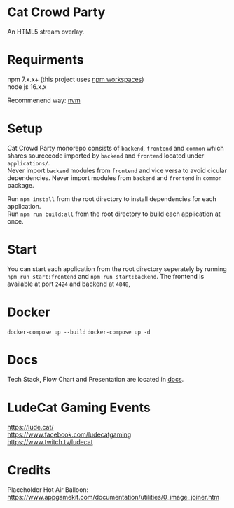 # Cat Crowd Party

An HTML5 stream overlay.

# Requirments

npm 7.x.x+ (this project uses [npm workspaces](https://docs.npmjs.com/cli/v7/using-npm/workspaces))  
node js 16.x.x

Recommenend way: [nvm](https://github.com/nvm-sh/nvm)

# Setup

Cat Crowd Party monorepo consists of `backend`, `frontend` and `common` which shares sourcecode imported by `backend` and `frontend` located under `applications/`.  
Never import `backend` modules from `frontend` and vice versa to avoid cicular dependencies. Never import modules from `backend` and `frontend` in `common` package.

Run `npm install` from the root directory to install dependencies for each application.  
Run `npm run build:all` from the root directory to build each application at once.

# Start

You can start each application from the root directory seperately by running `npm run start:frontend` and `npm run start:backend`.
The frontend is available at port `2424` and backend at `4848`,

# Docker

`docker-compose up --build`
`docker-compose up -d`

# Docs

Tech Stack, Flow Chart and Presentation are located in [docs](docs).

# LudeCat Gaming Events

https://lude.cat/  
https://www.facebook.com/ludecatgaming  
https://www.twitch.tv/ludecat

# Credits

Placeholder Hot Air Balloon: https://www.appgamekit.com/documentation/utilities/0_image_joiner.htm
